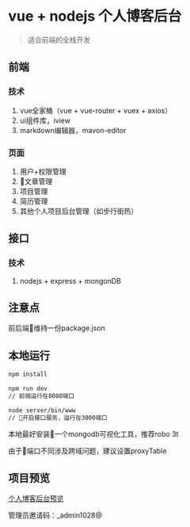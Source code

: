# vue + nodejs 个人博客后台

> 适合前端的全栈开发

## 前端

### 技术

1. vue全家桶（vue + vue-router + vuex + axios）
2. ui组件库，iview
3. markdown编辑器，mavon-editor

### 页面

1. 用户+权限管理
2. 文章管理
3. 项目管理
4. 简历管理
5. 其他个人项目后台管理（如步行街热）

## 接口

### 技术

1. nodejs + express + mongonDB

## 注意点
前后端维持一份package.json

## 本地运行

``` bash
npm install

npm run dev
// 前端运行在8080端口

node server/bin/www
// 开启接口服务，运行在3000端口
```

本地最好安装一个mongodb可视化工具，推荐robo 3t

由于端口不同涉及跨域问题，建议设置proxyTable

## 项目预览

[个人博客后台预览](xiongwengang.xyz:3000)

管理员邀请码：_admin1028@






